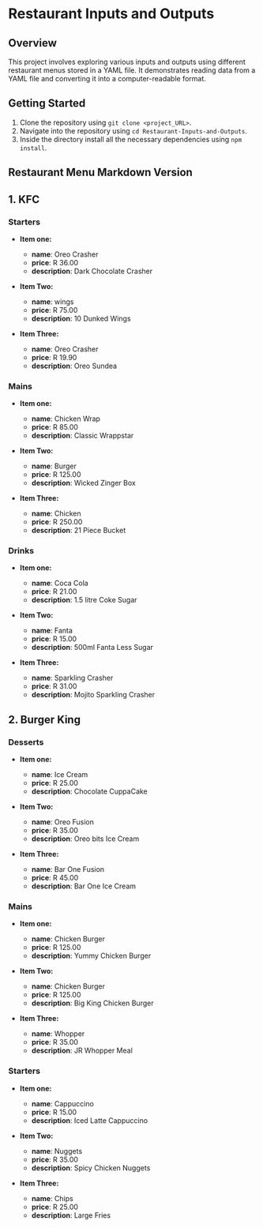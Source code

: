 # Restaurant Inputs and Outputs

## Overview

This project involves exploring various inputs and outputs using different restaurant menus stored in a YAML file. It demonstrates reading data from a YAML file and converting it into a computer-readable format.

## Getting Started

1. Clone the repository using `git clone <project_URL>`.
2. Navigate into the repository using `cd Restaurant-Inputs-and-Outputs`.
3. Inside the directory install all the necessary dependencies using `npm install`.

## Restaurant Menu Markdown Version

## 1. KFC

### Starters

- **Item one:**

    - **name**: Oreo Crasher
    - **price**: R 36.00
    - **description**: Dark Chocolate Crasher

- **Item Two:**

    - **name**: wings
    - **price**: R 75.00
    - **description**: 10 Dunked Wings

- **Item Three:**

    - **name**: Oreo Crasher
    - **price**: R 19.90
    - **description**: Oreo Sundea

### Mains

- **Item one:**

    - **name**: Chicken Wrap
    - **price**: R 85.00
    - **description**: Classic Wrappstar

- **Item Two:**

    - **name**: Burger
    - **price**: R 125.00
    - **description**: Wicked Zinger Box

- **Item Three:**

    - **name**: Chicken
    - **price**: R 250.00
    - **description**: 21 Piece Bucket

### Drinks

- **Item one:**

    - **name**: Coca Cola
    - **price**: R 21.00
    - **description**: 1.5 litre Coke Sugar

- **Item Two:**

    - **name**: Fanta
    - **price**: R 15.00
    - **description**: 500ml Fanta Less Sugar

- **Item Three:**

    - **name**: Sparkling Crasher
    - **price**: R 31.00
    - **description**: Mojito Sparkling Crasher


## 2. Burger King

### Desserts

- **Item one:**
    - **name**: Ice Cream
    - **price**: R 25.00
    - **description**: Chocolate CuppaCake

- **Item Two:**
    - **name**: Oreo Fusion
    - **price**: R 35.00
    - **description**: Oreo bits Ice Cream

- **Item Three:**
    - **name**: Bar One Fusion
    - **price**: R 45.00
    - **description**: Bar One Ice Cream

### Mains

- **Item one:**
    - **name**: Chicken Burger
    - **price**: R 125.00
    - **description**: Yummy Chicken Burger

- **Item Two:**
    - **name**: Chicken Burger
    - **price**: R 125.00
    - **description**: Big King Chicken Burger

- **Item Three:**
    - **name**: Whopper
    - **price**: R 35.00
    - **description**: JR Whopper Meal

### Starters

- **Item one:**
    - **name**: Cappuccino
    - **price**: R 15.00
    - **description**: Iced Latte Cappuccino

- **Item Two:**
    - **name**: Nuggets
    - **price**: R 35.00
    - **description**: Spicy Chicken Nuggets

- **Item Three:**
    - **name**: Chips
    - **price**: R 25.00
    - **description**: Large Fries

